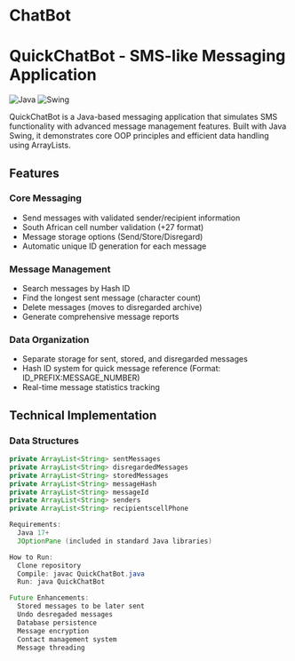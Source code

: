# ChatBot

# QuickChatBot - SMS-like Messaging Application

![Java](https://img.shields.io/badge/Java-17%2B-blue)
![Swing](https://img.shields.io/badge/GUI-Swing-orange)

QuickChatBot is a Java-based messaging application that simulates SMS functionality with advanced message management features. Built with Java Swing, it demonstrates core OOP principles and efficient data handling using ArrayLists.

## Features

### Core Messaging
- Send messages with validated sender/recipient information
- South African cell number validation (+27 format)
- Message storage options (Send/Store/Disregard)
- Automatic unique ID generation for each message

### Message Management
- Search messages by Hash ID
- Find the longest sent message (character count)
- Delete messages (moves to disregarded archive)
- Generate comprehensive message reports

### Data Organization
- Separate storage for sent, stored, and disregarded messages
- Hash ID system for quick message reference (Format: ID_PREFIX:MESSAGE_NUMBER)
- Real-time message statistics tracking

## Technical Implementation

### Data Structures
```java
private ArrayList<String> sentMessages
private ArrayList<String> disregardedMessages
private ArrayList<String> storedMessages
private ArrayList<String> messageHash
private ArrayList<String> messageId
private ArrayList<String> senders
private ArrayList<String> recipientscellPhone

Requirements:
  Java 17+
  JOptionPane (included in standard Java libraries)

How to Run:
  Clone repository
  Compile: javac QuickChatBot.java
  Run: java QuickChatBot

Future Enhancements:
  Stored messages to be later sent
  Undo desregaded messages
  Database persistence
  Message encryption
  Contact management system
  Message threading
